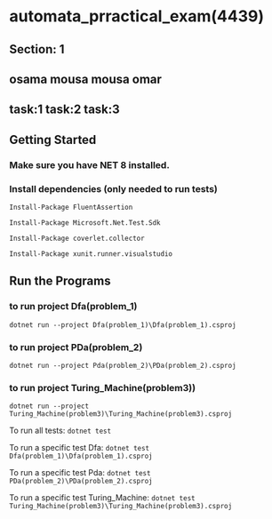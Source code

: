 # automata_prractical_exam(4439)
## Section: 1
## osama mousa mousa omar
## task:1       task:2     task:3

## Getting Started
### Make sure you have NET 8 installed. 

### Install dependencies (only needed to run tests) 

 
 ``` Install-Package FluentAssertion ```
 
``` Install-Package Microsoft.Net.Test.Sdk ```

``` Install-Package coverlet.collector ```

 ``` Install-Package xunit.runner.visualstudio ```


## Run the Programs
### to run project Dfa(problem_1)
``` dotnet run --project Dfa(problem_1)\Dfa(problem_1).csproj  ```

### to run project PDa(problem_2)

``` dotnet run --project Pda(problem_2)\PDa(problem_2).csproj ```

### to run project Turing_Machine(problem3))

``` dotnet run --project Turing_Machine(problem3)\Turing_Machine(problem3).csproj ```

 To run all tests: ``` dotnet test ```
 
To run a specific test Dfa: ```dotnet test Dfa(problem_1)\Dfa(problem_1).csproj ```

To run a specific test Pda: ``` dotnet test PDa(problem_2)\PDa(problem_2).csproj ```

To run a specific test Turing_Machine: ```dotnet test Turing_Machine(problem3)\Turing_Machine(problem3).csproj ```
